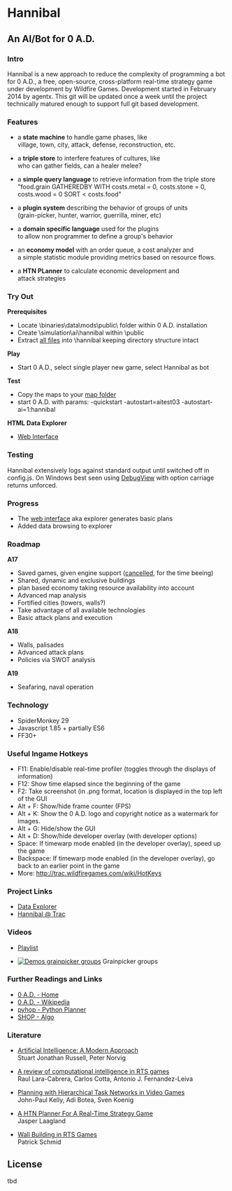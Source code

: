 # Hannibal #

## An AI/Bot for 0 A.D. ##

### Intro ###

Hannibal is a new approach to reduce the complexity of programming a bot for 0 A.D., a free, open-source, cross-platform real-time strategy game under development by Wildfire Games. Development started in February 2014 by agentx. This git will be updated once a week until the project technically matured enough to support full git based development.

### Features ###

* a **state machine** to handle game phases, like  
  village, town, city, attack, defense, reconstruction, etc. 

* a **triple store** to interfere features of cultures, like  
  who can gather fields, can a healer melee? 

* a **simple query language** to retrieve information from the triple store  
  "food.grain GATHEREDBY WITH costs.metal = 0, costs.stone = 0, costs.wood = 0 SORT < costs.food" 

* a **plugin system** describing the behavior of groups of units  
  (grain-picker, hunter, warrior, guerrilla, miner, etc) 

* a **domain specific language** used for the plugins  
  to allow non programmer to define a group's behavior 

* an **economy model** with an order queue, a cost analyzer and  
  a simple statistic module providing metrics based on resource flows. 

* a **HTN PLanner** to calculate economic development and  
    attack strategies
  
### Try Out ###

**Prerequisites**

* Locate \binaries\data\mods\public\ folder within 0 A.D. installation
* Create \simulation\ai\hannibal within \public
* Extract [all files](https://github.com/noiv/Hannibal/archive/master.zip) into \hannibal keeping directory structure intact

**Play**

* Start 0 A.D., select single player new game, select Hannibal as bot

**Test**

* Copy the maps to your [map folder](http://trac.wildfiregames.com/wiki/GameDataPaths)
* start 0 A.D. with params: -quickstart -autostart=aitest03 -autostart-ai=1:hannibal

**HTML Data Explorer**

* [Web Interface](http://noiv.pythonanywhere.com/agentx/0ad/explorer/hannibal.html)

### Testing ###

Hannibal extensively logs against standard output until switched off in config.js. On Windows best seen using [DebugView](http://technet.microsoft.com/en-us/sysinternals/bb896647.aspx) with option carriage returns unforced.

### Progress ###

* The [web interface](http://noiv.pythonanywhere.com/agentx/0ad/explorer/hannibal.html) aka explorer generates basic plans
* Added data browsing to explorer

### Roadmap ###

**A17**

* Saved games, given engine support ([cancelled](http://trac.wildfiregames.com/ticket/2495#comment:15), for the time beeing)
* Shared, dynamic and exclusive buildings
* plan based economy taking resource availability into account
* Advanced map analysis
* Fortified cities (towers, walls?) 
* Take advantage of all available technologies 
* Basic attack plans and execution

**A18**

* Walls, palisades
* Advanced attack plans
* Policies via SWOT analysis

**A19**

* Seafaring, naval operation

### Technology ###

* SpiderMonkey 29
* Javascript 1.85 + partially ES6
* FF30+

### Useful Ingame Hotkeys ###

* F11:        Enable/disable real-time profiler (toggles through the displays of information)
* F12:        Show time elapsed since the beginning of the game
* F2:         Take screenshot (in .png format, location is displayed in the top left of the GUI
* Alt + F:    Show/hide frame counter (FPS)
* Alt + K:    Show the 0 A.D. logo and copyright notice as a watermark for images.
* Alt + G:    Hide/show the GUI
* Alt + D:    Show/hide developer overlay (with developer options)
* Space:      If timewarp mode enabled (in the developer overlay), speed up the game
* Backspace:  If timewarp mode enabled (in the developer overlay), go back to an earlier point in the game
* More:       http://trac.wildfiregames.com/wiki/HotKeys

### Project Links ###

* [Data Explorer](http://noiv.pythonanywhere.com/agentx/0ad/explorer/hannibal.html)
* [Hannibal @ Trac](http://trac.wildfiregames.com/wiki/HannibalBot)
  

### Videos ###

* [Playlist](https://www.youtube.com/playlist?list=PLX5qMUEZ8pAr9fTaVkGStzj1xWWvMHV2e)

* [![Demos grainpicker groups](https://i.ytimg.com/vi/i-bJwUk_obk/3.jpg)](http://www.youtube.com/watch?v=i-bJwUk_obk) Grainpicker groups

### Further Readings and Links ###

* [0 A.D. - Home](http://play0ad.com/)
* [0 A.D. - Wikipedia](http://en.wikipedia.org/wiki/0_A.D._%28video_game%29)
* [pyhop - Python Planner](https://bitbucket.org/dananau/pyhop)
* [SHOP - Algo](http://www.cs.umd.edu/projects/shop/)

### Literature ###

* [Artificial Intelligence: A Modern Approach](http://books.google.de/books?id=8jZBksh-bUMC)  
  Stuart Jonathan Russell, Peter Norvig

* [A review of computational intelligence in RTS games](http://www.lcc.uma.es/~ccottap/papers/lara13review.pdf)  
  Raul Lara-Cabrera, Carlos Cotta, Antonio J. Fernandez-Leiva

* [Planning with Hierarchical Task Networks in Video Games](http://icaps07-satellite.icaps-conference.org/workshop8/Planning%20with%20Hierarchical%20Task%20Networks%20in%20Video%20Games.pdf)  
  John-Paul Kelly, Adi Botea, Sven Koenig

* [A HTN Planner For A Real-Time Strategy Game](http://citeseerx.ist.psu.edu/viewdoc/download?doi=10.1.1.406.8722&rep=rep1&type=pdf)  
  Jasper Laagland
  
* [Wall Building in RTS Games](www.cse.lehigh.edu/~munoz/CSE497/classes/Patrick2.ppt‎)  
  Patrick Schmid

## License ##

tbd

<!--

# Documentation #


## Scouting ##

territory min: 0, max: 66, stats: {0:60261,65:2624,66:2651}
landPass min: 1, max: 8, stats: {1:17833,2:47575,4:9,5:6,6:2,7:1,8:110}
navalPass min: 1, max: 3, stats: {1:65050,3:486}

unknown           = 0
land, seen        = 1
land, visited     = 2
shore, seen       = 4
shore, visited    = 8
water, visited    = 32
water, seen       = 64
impassable        = 255


## Asset Interface ##
  
* users:          connected groups, an array of listeners
* isFoundation:   bool
* isStructure:    bool
* isRequested:    bool
* exists:         bool, is an game
* match:          bool, expects resource
* health:         returns percentage (hits/maxhits)
* nearest:        returns asset selection, expects number
* doing:          returns asset selection, expects state list 
* garrison:       buildings only, expects asset selection of units
* repair:         units only, expects asset with single building
* gather:         units only, expects asset with single field
* states:         object {id:state, ...} asset 
                    idle
                    gathering
                    approaching
                    repairing
                    garrisoned
                    attacking
                    fleeing

-->                  